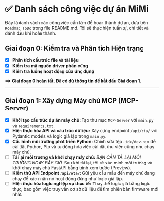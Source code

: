 # ✅ Danh sách công việc dự án MiMi

Đây là danh sách các công việc cần làm để hoàn thành dự án, dựa trên `Roadmap ToDo` trong file README.md. Tôi sẽ thực hiện tuần tự, chi tiết và đánh dấu khi hoàn thành.

## Giai đoạn 0: Kiểm tra và Phân tích Hiện trạng

-   [x] **Phân tích cấu trúc file và tài liệu**
-   [x] **Kiểm tra mã nguồn driver phần cứng**
-   [x] **Kiểm tra luồng hoạt động của ứng dụng**

**==> Giai đoạn 0 hoàn tất. Đã có đủ thông tin để bắt đầu Giai đoạn 1.**

---

## Giai đoạn 1: Xây dựng Máy chủ MCP (MCP-Server)

-   [x] **Khởi tạo cấu trúc dự án máy chủ:** Tạo thư mục `MCP-Server` với `main.py` và `requirements.txt`.
-   [x] **Hiện thực hóa API và cấu trúc dữ liệu:** Xây dựng endpoint `/api/ota/` với Pydantic models và logic giả lập trong `main.py`.
-   [x] **Cấu hình môi trường phát triển Python:** Chỉnh sửa tệp `.idx/dev.nix` để cài đặt Python, Pip và tự động hóa việc cài đặt thư viện cũng như chạy máy chủ.
-   [ ] **Tải lại môi trường và khởi chạy máy chủ:** *BẠN CẦN TẢI LẠI MÔI TRƯỜNG NGAY BÂY GIỜ.* Sau khi tải lại, tôi sẽ xác minh môi trường và khởi chạy máy chủ FastAPI bằng trình xem trước (Preview).
-   [ ] **Kiểm thử API Endpoint `/api/ota/`:** Gửi yêu cầu mẫu đến máy chủ đang chạy để xác nhận nó hoạt động đúng như logic giả lập.
-   [ ] **Hiện thực hóa logic nghiệp vụ thực tế:** Thay thế logic giả bằng logic thực, bao gồm việc truy vấn cơ sở dữ liệu để tìm phiên bản firmware mới nhất.
